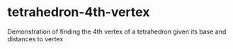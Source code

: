 # tetrahedron-4th-vertex
Demonstration of finding the 4th vertex of a tetrahedron given its base and distances to vertex
